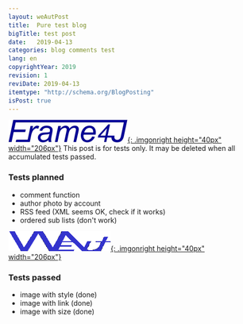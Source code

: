 ```yaml
---
layout: weAutPost
title:  Pure test blog
bigTitle: test post
date:   2019-04-13
categories: blog comments test
lang: en
copyrightYear: 2019
revision: 1
reviDate: 2019-04-13
itemtype: "http://schema.org/BlogPosting"
isPost: true
---
```


[![Frame4J](/assets/icons_logos/frame4jlogo-02t.png "&gt; Frame4J"){: .imgonright height="40px" width="206px"}](https://frame4j.de/index_en.html)
This post is for tests only. It may be deleted when all accumulated tests passed.

### Tests planned
- comment function
- author photo by account
- RSS feed (XML seems OK, check if it works)
- ordered sub lists (don't work)

[![weinert-automation](/assets/icons_logos//weAut-logo-206-fl.png "&gt; weinert-automation"){: .imgonright height="40px" width="206px"}](https://frame4j.de/index_en.html)

### Tests passed
- image with style (done)
- image with link  (done)
- image with size  (done)
